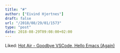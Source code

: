 ```yaml
---
title: "#"
author: ["Eivind Hjertnes"]
draft: false
url: "/2018/08/29/01/1573"
type: "post"
date: 2018-08-29T09:08:00+02:00
---
```


Liked: [Hot Air - Goodbye
VSCode, Hello Emacs (Again)](https://hotair.tech/blog/goodbye-vscode/)
